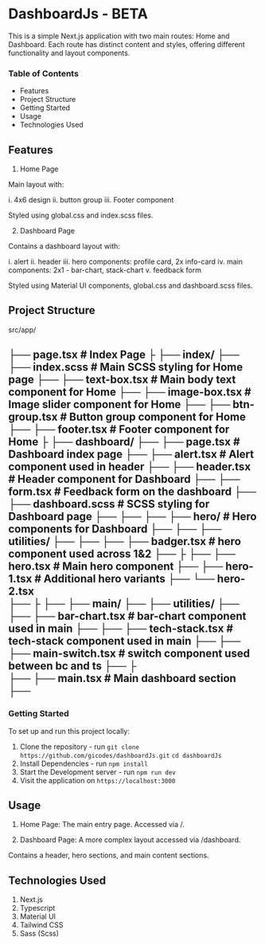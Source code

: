 # DashboardJs - BETA

This is a simple Next.js application with two main routes: Home and Dashboard. Each route has distinct content and styles, offering different functionality and layout components.


### Table of Contents

- Features
- Project Structure
- Getting Started
- Usage
- Technologies Used


## Features

1. Home Page

  Main layout with:

  i. 4x6 design
  ii. button group
  iii. Footer component

  Styled using global.css and index.scss files.

2. Dashboard Page

  Contains a dashboard layout with:

  i. alert
  ii. header 
  iii. hero components: profile card, 2x info-card
  iv. main components: 2x1 - bar-chart, stack-chart
  v. feedback form

  Styled using Material UI components, global.css and dashboard.scss files.


## Project Structure

src/app/

├── page.tsx                     # Index Page
├
├── index/
├── ├── index.scss               # Main SCSS styling for Home page
├── ├── text-box.tsx             # Main body text component for Home
├── ├── image-box.tsx            # Image slider component for Home
├── ├── btn-group.tsx            # Button group component for Home
├── ├── footer.tsx               # Footer component for Home
├ 
├── dashboard/
├── ├── page.tsx                 # Dashboard index page
├── ├── alert.tsx                # Alert component used in header
├── ├── header.tsx               # Header component for Dashboard
├── ├── form.tsx                 # Feedback form on the dashboard
├── ├── dashboard.scss           # SCSS styling for Dashboard page
├── ├── 
├── ├── hero/                    # Hero components for Dashboard
├── ├── ├── utilities/
├── ├── ├── ├── badger.tsx       # hero component used across 1&2
├── ├
├── ├── hero.tsx                 # Main hero component
├── ├── hero-1.tsx               # Additional hero variants
├── └── hero-2.tsx  
├── ├ 
├── ├── main/
├── ├── utilities/
├── ├── ├──  bar-chart.tsx         # bar-chart component used in main
├── ├── ├──  tech-stack.tsx        # tech-stack component used in main
├── ├── ├──  main-switch.tsx       # switch component used between bc and ts
├── ├                              
├── ├── main.tsx                   # Main dashboard section
├── 
----


### Getting Started

To set up and run this project locally:

1. Clone the repository - run
  `git clone https://github.com/gicodes/dashboardJs.git`
  `cd dashboardJs`
2. Install Dependencies - run
  `npm install`
3. Start the Development server - run
  `npm run dev`
4. Visit the application on `https://localhost:3000`


## Usage

1. Home Page: The main entry page. Accessed via /.

2. Dashboard Page: A more complex layout accessed via /dashboard.

  Contains a header, hero sections, and main content sections.


## Technologies Used
  
  1. Next.js
  2. Typescript
  3. Material UI
  4. Tailwind CSS
  5. Sass (Scss)